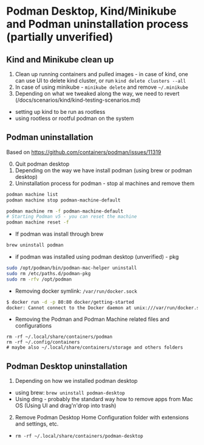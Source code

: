 # Podman Desktop, Kind/Minikube and Podman uninstallation process (partially unverified)

## Kind and Minikube clean up

1. Clean up running containers and pulled images - in case of kind, one can use UI to delete kind cluster, or run `kind delete clusters --all`
2. In case of using minikube - `minikube delete` and remove `~/.minikube`
3. Depending on what we tweaked along the way, we need to revert (/docs/scenarios/kind/kind-testing-scenarios.md)
* setting up kind to be run as rootless
* using rootless or rootful podman on the system

## Podman uninstallation

Based on https://github.com/containers/podman/issues/11319

0. Quit podman desktop
1. Depending on the way we have install podman (using brew or podman desktop)
2. Uninstallation process for podman - stop al machines and remove them
```sh
podman machine list
podman machine stop podman-machine-default

podman machine rm -f podman-machine-default
# Starting Podman v5 - you can reset the machine
podman machine reset -f
```
* If podman was install through brew
```sh
brew uninstall podman
```
* if podman was installed using podman desktop (unverified) - pkg
```sh
sudo /opt/podman/bin/podman-mac-helper uninstall
sudo rm /etc/paths.d/podman-pkg
sudo rm -rfv /opt/podman
```
* Removing docker symlink: `/var/run/docker.sock` 
```sh
$ docker run -d -p 80:80 docker/getting-started
docker: Cannot connect to the Docker daemon at unix:///var/run/docker.sock. Is the docker daemon running?
```
* Removing the Podman and Podman Machine related files and configurations
```
rm -rf ~/.local/share/containers/podman
rm -rf ~/.config/containers
# maybe also ~/.local/share/containers/storage and others folders
```

## Podman Desktop uninstallation

1. Depending on how we installed podman desktop
* using brew: `brew uninstall podman-desktop`
* Using dmg - probably the standard way how to remove apps from Mac OS (Using UI and drag'n'drop into trash)
2. Remove Podman Desktop Home Configuration folder with extensions and settings, etc.
* `rm -rf ~/.local/share/containers/podman-desktop`
